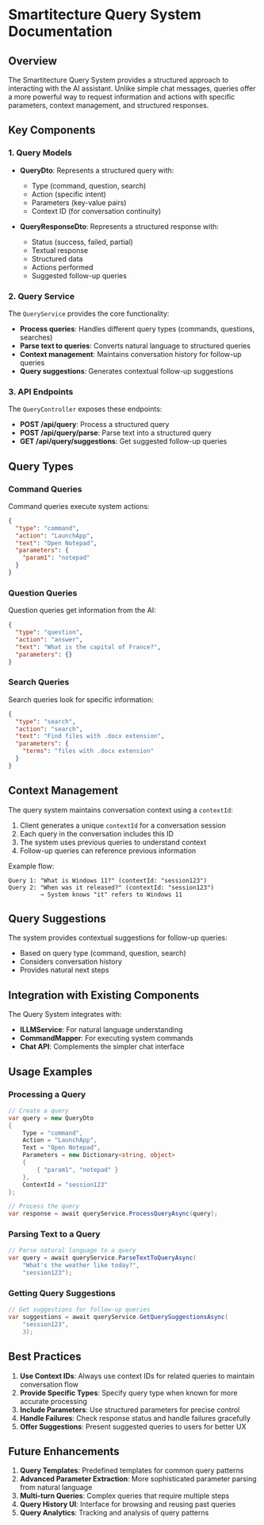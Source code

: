 # Smartitecture Query System Documentation

## Overview

The Smartitecture Query System provides a structured approach to interacting with the AI assistant. Unlike simple chat messages, queries offer a more powerful way to request information and actions with specific parameters, context management, and structured responses.

## Key Components

### 1. Query Models

- **QueryDto**: Represents a structured query with:
  - Type (command, question, search)
  - Action (specific intent)
  - Parameters (key-value pairs)
  - Context ID (for conversation continuity)

- **QueryResponseDto**: Represents a structured response with:
  - Status (success, failed, partial)
  - Textual response
  - Structured data
  - Actions performed
  - Suggested follow-up queries

### 2. Query Service

The `QueryService` provides the core functionality:

- **Process queries**: Handles different query types (commands, questions, searches)
- **Parse text to queries**: Converts natural language to structured queries
- **Context management**: Maintains conversation history for follow-up queries
- **Query suggestions**: Generates contextual follow-up suggestions

### 3. API Endpoints

The `QueryController` exposes these endpoints:

- **POST /api/query**: Process a structured query
- **POST /api/query/parse**: Parse text into a structured query
- **GET /api/query/suggestions**: Get suggested follow-up queries

## Query Types

### Command Queries

Command queries execute system actions:

```json
{
  "type": "command",
  "action": "LaunchApp",
  "text": "Open Notepad",
  "parameters": {
    "param1": "notepad"
  }
}
```

### Question Queries

Question queries get information from the AI:

```json
{
  "type": "question",
  "action": "answer",
  "text": "What is the capital of France?",
  "parameters": {}
}
```

### Search Queries

Search queries look for specific information:

```json
{
  "type": "search",
  "action": "search",
  "text": "Find files with .docx extension",
  "parameters": {
    "terms": "files with .docx extension"
  }
}
```

## Context Management

The query system maintains conversation context using a `contextId`:

1. Client generates a unique `contextId` for a conversation session
2. Each query in the conversation includes this ID
3. The system uses previous queries to understand context
4. Follow-up queries can reference previous information

Example flow:

```
Query 1: "What is Windows 11?" (contextId: "session123")
Query 2: "When was it released?" (contextId: "session123") 
         → System knows "it" refers to Windows 11
```

## Query Suggestions

The system provides contextual suggestions for follow-up queries:

- Based on query type (command, question, search)
- Considers conversation history
- Provides natural next steps

## Integration with Existing Components

The Query System integrates with:

- **ILLMService**: For natural language understanding
- **CommandMapper**: For executing system commands
- **Chat API**: Complements the simpler chat interface

## Usage Examples

### Processing a Query

```csharp
// Create a query
var query = new QueryDto
{
    Type = "command",
    Action = "LaunchApp",
    Text = "Open Notepad",
    Parameters = new Dictionary<string, object>
    {
        { "param1", "notepad" }
    },
    ContextId = "session123"
};

// Process the query
var response = await queryService.ProcessQueryAsync(query);
```

### Parsing Text to a Query

```csharp
// Parse natural language to a query
var query = await queryService.ParseTextToQueryAsync(
    "What's the weather like today?", 
    "session123");
```

### Getting Query Suggestions

```csharp
// Get suggestions for follow-up queries
var suggestions = await queryService.GetQuerySuggestionsAsync(
    "session123", 
    3);
```

## Best Practices

1. **Use Context IDs**: Always use context IDs for related queries to maintain conversation flow
2. **Provide Specific Types**: Specify query type when known for more accurate processing
3. **Include Parameters**: Use structured parameters for precise control
4. **Handle Failures**: Check response status and handle failures gracefully
5. **Offer Suggestions**: Present suggested queries to users for better UX

## Future Enhancements

1. **Query Templates**: Predefined templates for common query patterns
2. **Advanced Parameter Extraction**: More sophisticated parameter parsing from natural language
3. **Multi-turn Queries**: Complex queries that require multiple steps
4. **Query History UI**: Interface for browsing and reusing past queries
5. **Query Analytics**: Tracking and analysis of query patterns
